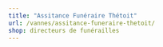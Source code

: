 ```yaml
---
title: "Assitance Funéraire Thétoit"
url: /vannes/assitance-funeraire-thetoit/
shop: directeurs de funérailles
---
```

